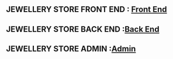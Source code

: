 ## JEWELLERY STORE FRONT END : [Front End](https://github.com/rutujapatil024/JEWELLERY_STORE_FRONTEND)
## JEWELLERY STORE BACK END  :[Back End](https://github.com/rutujapatil024/JEWELLERY_STORE_BACKEND)
## JEWELLERY STORE ADMIN :[Admin](https://github.com/rutujapatil024/JEWELLERY_STORE_ADMIN)
